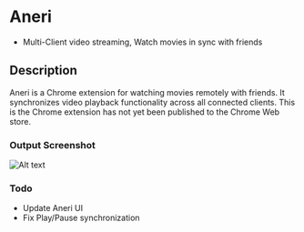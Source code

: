 # Aneri 
- Multi-Client video streaming, Watch movies in sync with friends

## Description
Aneri is a Chrome extension for watching movies remotely with friends. 
It synchronizes video playback functionality across all connected clients.
This is the Chrome extension has not yet been published to the Chrome Web store.

### Output Screenshot
![Alt text](https://media.giphy.com/media/lqX1g8aIhvSQ60yafi/giphy.gif)

### Todo
* Update Aneri UI
* Fix Play/Pause synchronization
